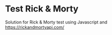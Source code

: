 # Test Rick & Morty

Solution for Rick & Morty test using Javascript and https://rickandmortyapi.com/
